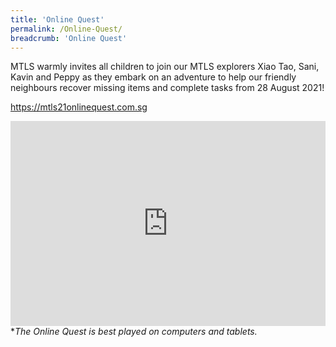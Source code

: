 ```yaml
---
title: 'Online Quest'
permalink: /Online-Quest/
breadcrumb: 'Online Quest'
---
```

<!-- Global site tag (gtag.js) - Google Ads: 726049306 -->
<script async src="https://www.googletagmanager.com/gtag/js?id=AW-726049306"></script>
<script>
  window.dataLayer = window.dataLayer || [];
  function gtag(){dataLayer.push(arguments);}
  gtag('js', new Date());

  gtag('config', 'AW-726049306');
</script>

<div>
  <p>
  MTLS warmly invites all children to join our MTLS explorers Xiao Tao, Sani, Kavin and Peppy as they embark on an adventure to help our friendly neighbours recover missing items and complete tasks from 28 August 2021!
  </p>
  <p>
  <a href="https://mtls21onlinequest.com.sg" target="_blank">https://mtls21onlinequest.com.sg</a>
  </p>
  
  <div style="padding:65% 0 0 0;position:relative;"><iframe src="https://player.vimeo.com/video/591946094?badge=0&amp;autopause=0&amp;player_id=0&amp;app_id=58479&amp;h=31a027be51" frameborder="0" allow="autoplay; fullscreen; picture-in-picture" allowfullscreen style="position:absolute;top:0;left:0;width:100%;height:100%;" title="MTLS Teaser 3"></iframe></div><script src="https://player.vimeo.com/api/player.js"></script>
</div>
*<i>The Online Quest is best played on computers and tablets.</i>
  
